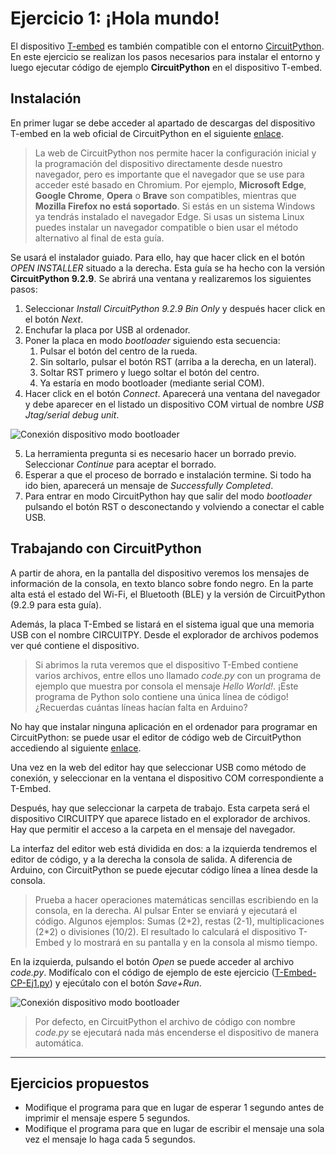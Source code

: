 # Ejercicio 1: ¡Hola mundo!
El dispositivo [T-embed](https://lilygo.cc/products/t-embed) es también compatible con el entorno [CircuitPython](https://learn.adafruit.com/welcome-to-circuitpython). En este ejercicio se realizan los pasos necesarios para instalar el entorno y luego ejecutar código de ejemplo **CircuitPython** en el dispositivo T-embed.

## Instalación
En primer lugar se debe acceder al apartado de descargas del dispositivo T-embed en la web oficial de CircuitPython en el siguiente [enlace](https://circuitpython.org/board/lilygo_tembed_esp32s3/). 

>La web de CircuitPython nos permite hacer la configuración inicial y la programación del dispositivo directamente desde nuestro navegador, pero es importante que el navegador que se use para acceder esté basado en Chromium. Por ejemplo, **Microsoft Edge**, **Google Chrome**, **Opera** o **Brave** son compatibles, mientras que **Mozilla Firefox no está soportado**. Si estás en un sistema Windows ya tendrás instalado el navegador Edge. Si usas un sistema Linux puedes instalar un navegador compatible o bien usar el método alternativo al final de esta guía.

Se usará el instalador guiado. Para ello, hay que hacer click en el botón *OPEN INSTALLER* situado a la derecha. Esta guía se ha hecho con la versión **CircuitPython 9.2.9**. Se abrirá una ventana y realizaremos los siguientes pasos:
1. Seleccionar *Install CircuitPython 9.2.9 Bin Only* y después hacer click en el botón *Next*.
2. Enchufar la placa por USB al ordenador.
3. Poner la placa en modo *bootloader* siguiendo esta secuencia:
	1. Pulsar el botón del centro de la rueda.
	2. Sin soltarlo, pulsar el botón RST (arriba a la derecha, en un lateral).
	3. Soltar RST primero y luego soltar el botón del centro.
	4. Ya estaría en modo bootloader (mediante serial COM).
4. Hacer click en el botón *Connect*. Aparecerá una ventana del navegador y debe aparecer en el listado un dispositivo COM virtual de nombre *USB Jtag/serial debug unit*.

![Conexión dispositivo modo bootloader](imágenes/CP-Ej1_01.jpg)

5. La herramienta pregunta si es necesario hacer un borrado previo. Seleccionar *Continue* para aceptar el borrado.
6. Esperar a que el proceso de borrado e instalación termine. Si todo ha ido bien, aparecerá un mensaje de *Successfully Completed*.
7. Para entrar en modo CircuitPython hay que salir del modo *bootloader* pulsando el botón RST o desconectando y volviendo a conectar el cable USB. 

## Trabajando con CircuitPython
A partir de ahora, en la pantalla del dispositivo veremos los mensajes de información de la consola, en texto blanco sobre fondo negro. En la parte alta está el estado del Wi-Fi, el Bluetooth (BLE) y la versión de CircuitPython (9.2.9 para esta guía). 

Además, la placa T-Embed se listará en el sistema igual que una memoria USB con el nombre CIRCUITPY. Desde el explorador de archivos podemos ver qué contiene el dispositivo.

>Si abrimos la ruta veremos que el dispositivo T-Embed contiene varios archivos, entre ellos uno llamado *code.py* con un programa de ejemplo que muestra por consola el mensaje *Hello World!*. ¡Este programa de Python solo contiene una única línea de código! ¿Recuerdas cuántas líneas hacían falta en Arduino?

No hay que instalar ninguna aplicación en el ordenador para programar en CircuitPython: se puede usar el editor de código web de CircuitPython accediendo al siguiente [enlace](https://code.circuitpython.org/).

Una vez en la web del editor hay que seleccionar USB como método de conexión, y seleccionar en la ventana el dispositivo COM correspondiente a T-Embed.

Después, hay que seleccionar la carpeta de trabajo. Esta carpeta será el dispositivo CIRCUITPY que aparece listado en el explorador de archivos. Hay que permitir el acceso a la carpeta en el mensaje del navegador.

La interfaz del editor web está dividida en dos: a la izquierda tendremos el editor de código, y a la derecha la consola de salida. A diferencia de Arduino, con CircuitPython se puede ejecutar código línea a línea desde la consola.

>Prueba a hacer operaciones matemáticas sencillas escribiendo en la consola, en la derecha. Al pulsar Enter se enviará y ejecutará el código. Algunos ejemplos: Sumas (2+2), restas (2-1), multiplicaciones (2\*2) o divisiones (10/2). El resultado lo calculará el dispositivo T-Embed y lo mostrará en su pantalla y en la consola al mismo tiempo.

En la izquierda, pulsando el botón *Open* se puede acceder al archivo *code.py*. Modifícalo con el código de ejemplo de este ejercicio ([T-Embed-CP-Ej1.py](T-Embed-CP-Ej1.py)) y ejecútalo con el botón *Save+Run*.

![Conexión dispositivo modo bootloader](imágenes/CP-Ej1_02.png)

>Por defecto, en CircuitPython el archivo de código con nombre *code.py* se ejecutará nada más encenderse el dispositivo de manera automática.

---

## Ejercicios propuestos
- Modifique el programa para que en lugar de esperar 1 segundo antes de imprimir el mensaje espere 5 segundos.
- Modifique el programa para que en lugar de escribir el mensaje una sola vez el mensaje lo haga cada 5 segundos.
